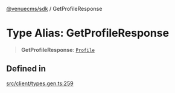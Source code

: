 [@venuecms/sdk](../wiki/Home) / GetProfileResponse

# Type Alias: GetProfileResponse

> **GetProfileResponse**: [`Profile`](../wiki/TypeAlias.Profile)

## Defined in

[src/client/types.gen.ts:259](https://github.com/venuecms/sdk/blob/237fa033828e8f78d40380a5c39f6cf5abc00484/src/client/types.gen.ts#L259)
